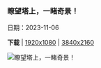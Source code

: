 ### 瞭望塔上，一睹奇景！

日期：2023-11-06

**下载**  |  [1920x1080](https://cn.bing.com/th?id=OHR.KirkilaiTower_ZH-CN4058404632_1920x1080.jpg)  |  [3840x2160](https://cn.bing.com/th?id=OHR.KirkilaiTower_ZH-CN4058404632_UHD.jpg)

![瞭望塔上，一睹奇景！](https://cn.bing.com/th?id=OHR.KirkilaiTower_ZH-CN4058404632_1920x1080.jpg "Kirkilai湖泊和瞭望塔，比尔扎伊地区公园，立陶宛 (© MNStudio/Shutterstock)")

